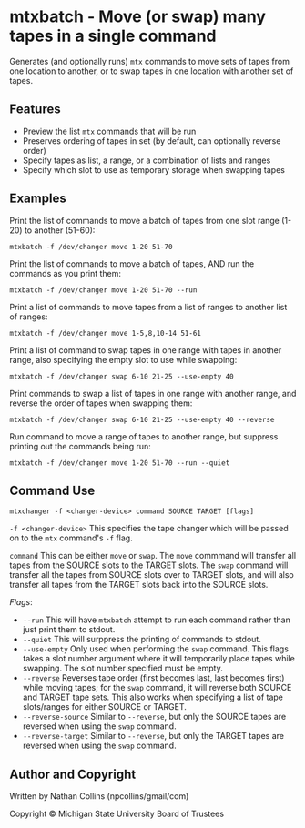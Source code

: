 mtxbatch - Move (or swap) many tapes in a single command
=============================
Generates (and optionally runs) `mtx` commands to move sets of tapes from one location to another, or to swap tapes in one location with another set of tapes.  

Features
--------------------------
- Preview the list `mtx` commands that will be run
- Preserves ordering of tapes in set (by default, can optionally reverse order)
- Specify tapes as list, a range, or a combination of lists and ranges
- Specify which slot to use as temporary storage when swapping tapes

Examples
--------------------------
Print the list of commands to move a batch of tapes from one slot range (1-20) to another (51-60):  
```
mtxbatch -f /dev/changer move 1-20 51-70
```

Print the list of commands to move a batch of tapes, AND run the commands as you print them:  
```
mtxbatch -f /dev/changer move 1-20 51-70 --run
```

Print a list of commands to move tapes from a list of ranges to another list of ranges:  
```
mtxbatch -f /dev/changer move 1-5,8,10-14 51-61
```

Print a list of command to swap tapes in one range with tapes in another range, also specifying the empty slot to use while swapping:  
```
mtxbatch -f /dev/changer swap 6-10 21-25 --use-empty 40
```

Print commands to swap a list of tapes in one range with another range, and reverse the order of tapes when swapping them:  
```
mtxbatch -f /dev/changer swap 6-10 21-25 --use-empty 40 --reverse
```

Run command to move a range of tapes to another range, but suppress printing out the commands being run:  
```
mtxbatch -f /dev/changer move 1-20 51-70 --run --quiet
```

Command Use
--------------------------
```
mtxchanger -f <changer-device> command SOURCE TARGET [flags]
```

`-f <changer-device>` This specifies the tape changer which will be passed on to the `mtx` command's `-f` flag.  

`command` This can be either `move` or `swap`. The `move` commmand will transfer all tapes from the SOURCE slots to the TARGET slots. The `swap` command will transfer all the tapes from SOURCE slots over to TARGET slots, and will also transfer all tapes from the TARGET slots back into the SOURCE slots.  

_Flags_:  
 - `--run` This will have `mtxbatch` attempt to run each command rather than just print them to stdout.
 - `--quiet` This will surppress the printing of commands to stdout.
 - `--use-empty` Only used when performing the `swap` command. This flags takes a slot number argument where it will temporarily place tapes while swapping. The slot number specified must be empty.
 - `--reverse` Reverses tape order (first becomes last, last becomes first) while moving tapes; for the `swap` command, it will reverse both SOURCE and TARGET tape sets. This also works when specifying a list of tape slots/ranges for either SOURCE or TARGET.
 - `--reverse-source` Similar to `--reverse`, but only the SOURCE tapes are reversed when using the `swap` command.
 - `--reverse-target` Similar to `--reverse`, but only the TARGET tapes are reversed when using the `swap` command.


Author and Copyright
--------------------------
Written by Nathan Collins (npcollins/gmail/com)  

Copyright © Michigan State University Board of Trustees  


